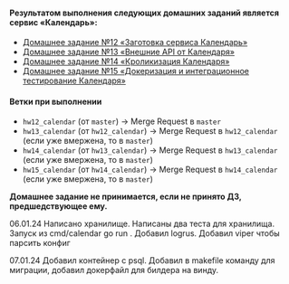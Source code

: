 #### Результатом выполнения следующих домашних заданий является сервис «Календарь»:
- [Домашнее задание №12 «Заготовка сервиса Календарь»](./docs/12_README.md)
- [Домашнее задание №13 «Внешние API от Календаря»](./docs/13_README.md)
- [Домашнее задание №14 «Кроликизация Календаря»](./docs/14_README.md)
- [Домашнее задание №15 «Докеризация и интеграционное тестирование Календаря»](./docs/15_README.md)

#### Ветки при выполнении
- `hw12_calendar` (от `master`) -> Merge Request в `master`
- `hw13_calendar` (от `hw12_calendar`) -> Merge Request в `hw12_calendar` (если уже вмержена, то в `master`)
- `hw14_calendar` (от `hw13_calendar`) -> Merge Request в `hw13_calendar` (если уже вмержена, то в `master`)
- `hw15_calendar` (от `hw14_calendar`) -> Merge Request в `hw14_calendar` (если уже вмержена, то в `master`)

**Домашнее задание не принимается, если не принято ДЗ, предшедствующее ему.**


06.01.24    Написано хранилище. Написаны два теста для хранилища. Запуск из cmd/calendar go run .
            Добавил logrus. Добавил viper чтобы парсить конфиг

07.01.24    Добавил контейнер с psql. Добавил в makefile команду для миграции, добавил докерфайл для билдера на винду.
            